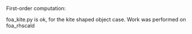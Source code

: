First-order computation:


foa_kite.py is ok, for the kite shaped object case.
Work was performed on foa_rhscald